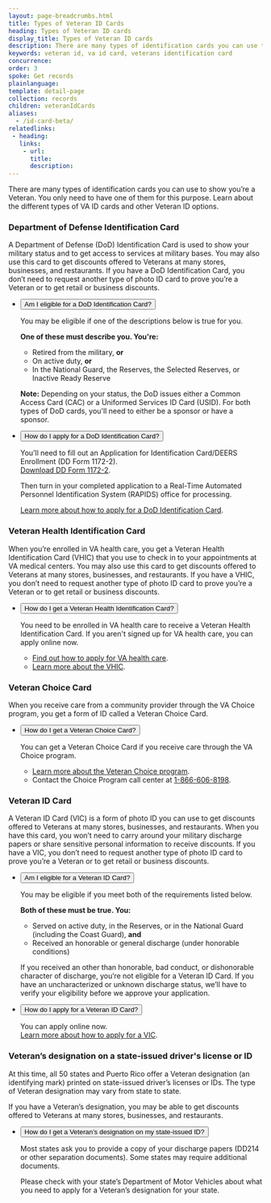 ```yaml
---
layout: page-breadcrumbs.html
title: Types of Veteran ID Cards
heading: Types of Veteran ID cards 
display_title: Types of Veteran ID cards
description: There are many types of identification cards you can use to show you’re a Veteran. You only need to have one of them for this purpose. Learn about the different types of VA ID cards and other Veteran ID options. 
keywords: veteran id, va id card, veterans identification card  
concurrence: 
order: 3
spoke: Get records
plainlanguage:
template: detail-page
collection: records
children: veteranIdCards
aliases:
  - /id-card-beta/
relatedlinks:
 - heading:
   links:
    - url:
      title:
      description:
---
```


<div class="va-introtext">

There are many types of identification cards you can use to show you’re a Veteran. You only need to have one of them for this purpose. Learn about the different types of VA ID cards and other Veteran ID options.

</div>

<section>

### Department of Defense Identification Card
A Department of Defense (DoD) Identification Card is used to show your military status and to get access to services at military bases. You may also use this card to get discounts offered to Veterans at many stores, businesses, and restaurants. If you have a DoD Identification Card, you don’t need to request another type of photo ID card to prove you’re a Veteran or to get retail or business discounts.

<ul class="usa-accordion">
<li>
<button class="usa-button-unstyled usa-accordion-button" aria-controls="eligible-DoD-card">Am I eligible for a DoD Identification Card?</button>
<div id="eligible-DoD-card" class="usa-accordion-content">

You may be eligible if one of the descriptions below is true for you.

**One of these must describe you. You're:**
- Retired from the military, **or**
- On active duty, **or**
- In the National Guard, the Reserves, the Selected Reserves, or Inactive Ready Reserve

**Note:** Depending on your status, the DoD issues either a Common Access Card (CAC) or a Uniformed Services ID Card (USID). For both types of DoD cards, you'll need to either be a sponsor or have a sponsor.

</div>
</li>
<li>
<button class="usa-button-unstyled usa-accordion-button" aria-controls="apply-DoD-card">How do I apply for a DoD Identification Card?</button>
<div id="apply-DoD-card" class="usa-accordion-content">

You’ll need to fill out an Application for Identification Card/DEERS Enrollment (DD Form 1172-2). <br>
[Download DD Form 1172-2](http://www.cac.mil/Portals/53/Documents/dd1172-2.pdf).</br>

Then turn in your completed application to a Real-Time Automated Personnel Identification System (RAPIDS) office for processing. </br>

[Learn more about how to apply for a DoD Identification Card](http://www.cac.mil/).

</div>
</li>
</ul>
</section>
<section>

### Veteran Health Identification Card
When you’re enrolled in VA health care, you get a Veteran Health Identification Card (VHIC) that you use to check in to your appointments at VA medical centers. You may also use this card to get discounts offered to Veterans at many stores, businesses, and restaurants. If you have a VHIC, you don’t need to request another type of photo ID card to prove you’re a Veteran or to get retail or business discounts.

<ul class="usa-accordion">
<li>
<button class="usa-button-unstyled usa-accordion-button" aria-controls="get-Veteran-Health-card">How do I get a Veteran Health Identification Card?</button>
<div id="get-Veteran-Health-card" class="usa-accordion-content">

You need to be enrolled in VA health care to receive a Veteran Health Identification Card. If you aren't signed up for VA health care, you can apply online now. <br>
- [Find out how to apply for VA health care](/health-care/how-to-apply/). </br>
- [Learn more about the VHIC](https://www.va.gov/healthbenefits/vhic/index.asp).

</div>
</li>
</ul>
</section>
<section>

### Veteran Choice Card
When you receive care from a community provider through the VA Choice program, you get a form of ID called a Veteran Choice Card.

<ul class="usa-accordion">
<li>
<button class="usa-button-unstyled usa-accordion-button" aria-controls="get-Veteran-Choice-card">How do I get a Veteran Choice Card?</button>
<div id="get-Veteran-Choice-card" class="usa-accordion-content">

You can get a Veteran Choice Card if you receive care through the VA Choice program. <br>
- [Learn more about the Veteran Choice program](https://www.va.gov/COMMUNITYCARE/programs/veterans/VCP/index.asp).</br>
- Contact the Choice Program call center at <a href="tel:+18666068198">1-866-606-8198</a>.

</div>
</li>
</ul>
</section>
<section>

### Veteran ID Card
A Veteran ID Card (VIC) is a form of photo ID you can use to get discounts offered to Veterans at many stores, businesses, and restaurants. When you have this card, you won’t need to carry around your military discharge papers or share sensitive personal information to receive discounts. If you have a VIC, you don’t need to request another type of photo ID card to prove you’re a Veteran or to get retail or business discounts.

<ul class="usa-accordion">
<li>
<button class="usa-button-unstyled usa-accordion-button" aria-controls="eligible-Veteran-card">Am I eligible for a Veteran ID Card?</button>
<div id="eligible-Veteran-card" class="usa-accordion-content">

You may be eligible if you meet both of the requirements listed below.

**Both of these must be true. You:**
- Served on active duty, in the Reserves, or in the National Guard (including the Coast Guard), **and**
- Received an honorable or general discharge (under honorable conditions)

If you received an other than honorable, bad conduct, or dishonorable character of discharge, you’re not eligible for a Veteran ID Card. If you have an uncharacterized or unknown discharge status, we’ll have to verify your eligibility before we approve your application.
</div>
</li>

<li>
<button class="usa-button-unstyled usa-accordion-button" aria-controls="apply-Veteran-card">How do I apply for a Veteran ID Card?</button>
<div id="apply-Veteran-card" class="usa-accordion-content">

You can apply online now. <br>
[Learn more about how to apply for a VIC](/records/get-veteran-id-cards/vic/).

</div>
</li>
</ul>
</section>
<section>


### Veteran’s designation on a state-issued driver's license or ID
At this time, all 50 states and Puerto Rico offer a Veteran designation (an identifying mark) printed on state-issued driver’s licenses or IDs. The type of Veteran designation may vary from state to state.

If you have a Veteran’s designation, you may be able to get discounts offered to Veterans at many stores, businesses, and restaurants.

<ul class="usa-accordion">
<li>
<button class="usa-button-unstyled usa-accordion-button" aria-controls="get-Veteran-designation">How do I get a Veteran’s designation on my state-issued ID?</button>
<div id="get-Veteran-designation" class="usa-accordion-content">

Most states ask you to provide a copy of your discharge papers (DD214 or other separation documents). Some states may require additional documents.

Please check with your state’s Department of Motor Vehicles about what you need to apply for a Veteran’s designation for your state.
</div>
</li>
</ul>
</section>
